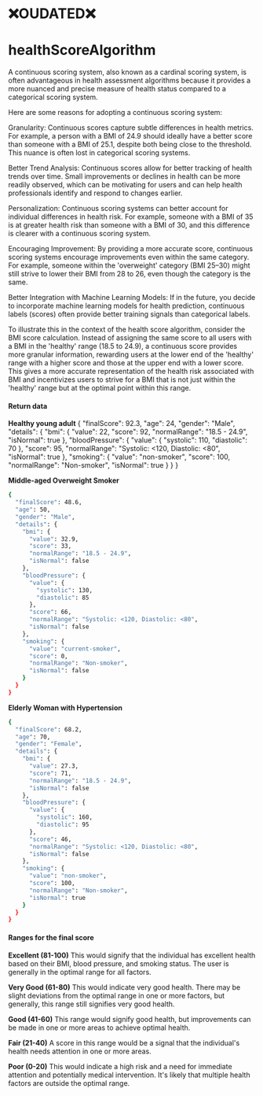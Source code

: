 # ❌OUDATED❌

# healthScoreAlgorithm

A continuous scoring system, also known as a cardinal scoring system, is often advantageous in health assessment algorithms because it provides a more nuanced and precise measure of health status compared to a categorical scoring system.

Here are some reasons for adopting a continuous scoring system:

Granularity: Continuous scores capture subtle differences in health metrics. For example, a person with a BMI of 24.9 should ideally have a better score than someone with a BMI of 25.1, despite both being close to the threshold. This nuance is often lost in categorical scoring systems.

Better Trend Analysis: Continuous scores allow for better tracking of health trends over time. Small improvements or declines in health can be more readily observed, which can be motivating for users and can help health professionals identify and respond to changes earlier.

Personalization: Continuous scoring systems can better account for individual differences in health risk. For example, someone with a BMI of 35 is at greater health risk than someone with a BMI of 30, and this difference is clearer with a continuous scoring system.

Encouraging Improvement: By providing a more accurate score, continuous scoring systems encourage improvements even within the same category. For example, someone within the 'overweight' category (BMI 25–30) might still strive to lower their BMI from 28 to 26, even though the category is the same.

Better Integration with Machine Learning Models: If in the future, you decide to incorporate machine learning models for health prediction, continuous labels (scores) often provide better training signals than categorical labels.

To illustrate this in the context of the health score algorithm, consider the BMI score calculation. Instead of assigning the same score to all users with a BMI in the 'healthy' range (18.5 to 24.9), a continuous score provides more granular information, rewarding users at the lower end of the 'healthy' range with a higher score and those at the upper end with a lower score. This gives a more accurate representation of the health risk associated with BMI and incentivizes users to strive for a BMI that is not just within the 'healthy' range but at the optimal point within this range.

#### Return data

**Healthy young adult**
{
"finalScore": 92.3,
"age": 24,
"gender": "Male",
"details": {
"bmi": {
"value": 22,
"score": 92,
"normalRange": "18.5 - 24.9",
"isNormal": true
},
"bloodPressure": {
"value": {
"systolic": 110,
"diastolic": 70
},
"score": 95,
"normalRange": "Systolic: <120, Diastolic: <80",
"isNormal": true
},
"smoking": {
"value": "non-smoker",
"score": 100,
"normalRange": "Non-smoker",
"isNormal": true
}
}
}

**Middle-aged Overweight Smoker**

```bash
{
  "finalScore": 48.6,
  "age": 50,
  "gender": "Male",
  "details": {
    "bmi": {
      "value": 32.9,
      "score": 33,
      "normalRange": "18.5 - 24.9",
      "isNormal": false
    },
    "bloodPressure": {
      "value": {
        "systolic": 130,
        "diastolic": 85
      },
      "score": 66,
      "normalRange": "Systolic: <120, Diastolic: <80",
      "isNormal": false
    },
    "smoking": {
      "value": "current-smoker",
      "score": 0,
      "normalRange": "Non-smoker",
      "isNormal": false
    }
  }
}
```

**Elderly Woman with Hypertension**

```bash
{
  "finalScore": 68.2,
  "age": 70,
  "gender": "Female",
  "details": {
    "bmi": {
      "value": 27.3,
      "score": 71,
      "normalRange": "18.5 - 24.9",
      "isNormal": false
    },
    "bloodPressure": {
      "value": {
        "systolic": 160,
        "diastolic": 95
      },
      "score": 46,
      "normalRange": "Systolic: <120, Diastolic: <80",
      "isNormal": false
    },
    "smoking": {
      "value": "non-smoker",
      "score": 100,
      "normalRange": "Non-smoker",
      "isNormal": true
    }
  }
}
```

#### Ranges for the final score

**Excellent (81-100)**
This would signify that the individual has excellent health based on their BMI, blood pressure, and smoking status. The user is generally in the optimal range for all factors.

**Very Good (61-80)**
This would indicate very good health. There may be slight deviations from the optimal range in one or more factors, but generally, this range still signifies very good health.

**Good (41-60)**
This range would signify good health, but improvements can be made in one or more areas to achieve optimal health.

**Fair (21-40)**
A score in this range would be a signal that the individual's health needs attention in one or more areas.

**Poor (0-20)**
This would indicate a high risk and a need for immediate attention and potentially medical intervention. It's likely that multiple health factors are outside the optimal range.
